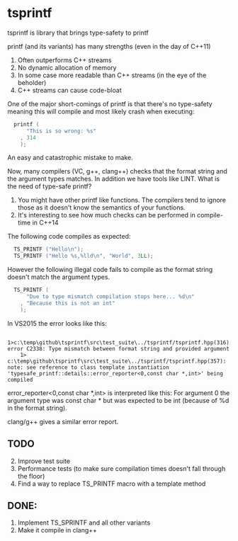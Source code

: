 tsprintf
========

tsprintf is library that brings type-safety to printf

printf (and its variants) has many strengths (even in the day of C++11)

1. Often outperforms C++ streams
2. No dynamic allocation of memory
3. In some case more readable than C++ streams (in the eye of the beholder)
4. C++ streams can cause code-bloat

One of the major short-comings of printf is that there's no type-safety meaning
this will compile and most likely crash when executing:
```c++
  printf (
      "This is so wrong: %s"
    , 314
    );
```

An easy and catastrophic mistake to make.

Now, many compilers (VC, g++, clang++) checks that the format string and the
argument types matches. In addition we have tools like LINT. What is the need of
type-safe printf?

1. You might have other printf like functions. The compilers tend to ignore
   those as it doesn't know the semantics of your functions.
2. It's interesting to see how much checks can be performed in compile-time in
   C++14

The following code compiles as expected:
```c++
  TS_PRINTF ("Hello\n");
  TS_PRINTF ("Hello %s,%lld\n", "World", 3LL);
```

However the following illegal code fails to compile as the format string
doesn't match the argument types.
```c++
  TS_PRINTF (
      "Due to type mismatch compilation stops here... %d\n"
    , "Because this is not an int"
    );
```

In VS2015 the error looks like this:
```
	1>c:\temp\github\tsprintf\src\test_suite\../tsprintf/tsprintf.hpp(316): error C2338: Type mismatch between format string and provided argument
	1>  c:\temp\github\tsprintf\src\test_suite\../tsprintf/tsprintf.hpp(357): note: see reference to class template instantiation 'typesafe_printf::details::error_reporter<0,const char *,int>' being compiled
```

error_reporter<0,const char *,int> is interpreted like this: For argument 0 the
argument type was const char * but was expected to be int (because of %d in the
format string).

clang/g++ gives a similar error report.

TODO
----

2. Improve test suite
4. Performance tests (to make sure compilation times doesn't fall through the floor)
5. Find a way to replace TS_PRINTF macro with a template method

DONE:
----

1. Implement TS_SPRINTF and all other variants
3. Make it compile in clang++
